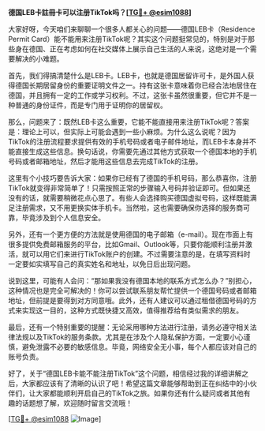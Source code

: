 **德国LEB卡註冊卡可以注册TikTok吗？[[TG💪+ @esim1088](https://t.me/s/esim1088)]**

大家好呀，今天咱们来聊聊一个很多人都关心的问题——德国LEB卡（Residence Permit Card）能不能用来注册TikTok呢？其实这个问题挺常见的，特别是对于那些身在德国、正在考虑如何在社交媒体上展示自己生活的人来说，这绝对是一个需要解决的小难题。

首先，我们得搞清楚什么是LEB卡。LEB卡，也就是德国居留许可卡，是外国人获得德国长期居留身份的重要证明文件之一。持有这张卡意味着你已经合法地居住在德国，并且拥有一定的工作或学习权利。不过，这张卡虽然很重要，但它并不是一种普通的身份证件，而是专门用于证明你的居留权。

那么，问题来了：既然LEB卡这么重要，它能不能直接用来注册TikTok呢？答案是：理论上可以，但实际上可能会遇到一些小麻烦。为什么这么说呢？因为TikTok的注册流程要求提供有效的手机号码或者电子邮件地址，而LEB卡本身并不能直接生成这些信息。换句话说，你需要先通过其他方式获取一个德国本地的手机号码或者邮箱地址，然后才能用这些信息去完成TikTok的注册。

这里有个小技巧要告诉大家：如果你已经有了德国的手机号码，那么恭喜你，注册TikTok就变得非常简单了！只需按照正常的步骤输入号码并验证即可。但如果还没有的话，就需要稍微花点心思了。有些人会选择购买德国虚拟号码，这样既能满足注册需求，又不用更换实体手机卡。当然啦，这也需要确保你选择的服务商可靠，毕竟涉及到个人信息安全。

另外，还有一个更方便的方法就是使用德国的电子邮箱（e-mail）。现在市面上有很多提供免费邮箱服务的平台，比如Gmail、Outlook等，只要你能顺利注册并激活，就可以用它们来进行TikTok账户的创建。不过需要注意的是，在填写资料时一定要如实填写自己的真实姓名和地址，以免日后出现问题。

说到这里，可能有人会问：“那如果我没有德国本地的联系方式怎么办？”别担心，这种情况也是完全可解决的！你可以尝试联系朋友帮忙提供一个德国号码或者邮箱地址，但前提是要得到对方同意哦。此外，还有人建议可以通过租借德国号码的方式来实现这一目的，这种方式既快捷又高效，值得推荐给有类似需求的朋友。

最后，还有一个特别重要的提醒：无论采用哪种方法进行注册，请务必遵守相关法律法规以及TikTok的服务条款。尤其是在涉及个人隐私保护方面，一定要小心谨慎，避免泄露不必要的敏感信息。毕竟，网络安全无小事，每个人都应该对自己的账号负责。

好了，关于“德国LEB卡能不能注册TikTok”这个问题，相信经过我的详细讲解之后，大家都应该有了清晰的认识了吧！希望这篇文章能够帮助到正在纠结中的小伙伴们，让大家都能顺利开启自己的TikTok之旅。如果你还有什么疑问或者其他有趣的话题想了解，欢迎随时留言交流哦！

[[TG💪+ @esim1088](https://t.me/s/esim1088) ![Image](https://i.postimg.cc/4NQfJmqS/Snipaste-2025-05-13-00-14-12.png)]